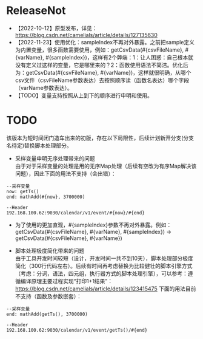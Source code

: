 # ReleaseNot
* 【2022-10-12】原型发布，详见：https://blog.csdn.net/camelials/article/details/127135630
* 【2022-11-23】使用优化：sampleIndex不再对外暴露。之前把sample定义为内置变量，很多函数需要使用，例如：getCsvData(#{csvFileName}, #{varName}, #{sampleIndex})，这样有2个弊端：1：让人困惑：自己根本就没有定义过这样的变量，它是哪里来的？2：函数使用语法不简洁。优化后为：getCsvData(#{csvFileName}, #{varName})，这样就很明确，从哪个csv文件（csvFileName参数表达）去按照顺序读（函数名表达）哪个字段（varName参数表达）。
* 【TODO】变量支持按照从上到下的顺序进行申明和使用。

# TODO
该版本为短时间闭门造车出来的初版，存在以下局限性，后续计划新开分支(分支名待定)替换脚本处理部分。
* 采样变量申明无序处理带来的问题  
由于对于采样变量的处理是用的无序Map处理（后续有空改为有序Map解决该问题），因此下面的用法不支持（会出错）：
```
--采样变量
now: getTs()
end: mathAdd(#{now}, 3700000)

--Header
192.168.100.62:9030/calendar/v1/event/#{now}/#{end}
```

* 为了使用的更加直观，#{sampleIndex}参数不再对外暴露。例如：getCsvData(#{csvFileName}, #{varName}, #{sampleIndex}) -> getCsvData(#{csvFileName}, #{varName})

* 脚本处理极度简化带来的问题  
由于工具开发时间较短（设计，开发时间一共不到10天），脚本处理部分极度简化（300行代码左右）。后续有时间再考虑替换为比较健壮的脚本引擎方式（考虑：分词，语法，四元组，执行器方式的脚本处理引擎），可以参考：遵循编译原理主要过程实现“打印1+1结果”：https://blog.csdn.net/camelials/article/details/123415475
下面的用法目前不支持（函数及参数嵌套）：
```
--采样变量
end: mathAdd(getTs(), 3700000)

--Header
192.168.100.62:9030/calendar/v1/event/getTs()/#{end}
```
